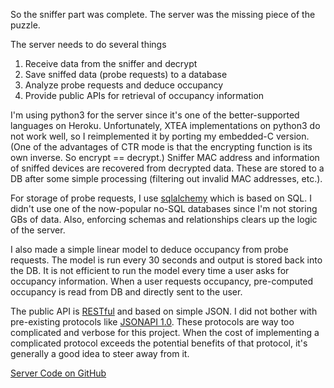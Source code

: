 So the sniffer part was complete. The server was the missing piece of the puzzle.

The server needs to do several things

  1. Receive data from the sniffer and decrypt
  2. Save sniffed data (probe requests) to a database
  3. Analyze probe requests and deduce occupancy
  4. Provide public APIs for retrieval of occupancy information

I'm using python3 for the server since it's one of the better-supported languages on Heroku. Unfortunately, XTEA implementations on python3 do not work well, so I reimplemented it by porting my embedded-C version. (One of the advantages of CTR mode is that the encrypting function is its own inverse. So encrypt == decrypt.) Sniffer MAC address and information of sniffed devices are recovered from decrypted data. These are stored to a DB after some simple processing (filtering out invalid MAC addresses, etc.).

For storage of probe requests, I use [sqlalchemy](http://www.sqlalchemy.org/) which is based on SQL. I didn't use one of the now-popular no-SQL databases since I'm not storing GBs of data. Also, enforcing schemas and relationships clears up the logic of the server. 

I also made a simple linear model to deduce occupancy from probe requests. The model is run every 30 seconds and output is stored back into the DB. It is not efficient to run the model every time a user asks for occupancy information. When a user requests occupancy, pre-computed occupancy is read from DB and directly sent to the user.

The public API is [RESTful](https://en.wikipedia.org/wiki/Representational_state_transfer) and based on simple JSON. I did not bother with pre-existing protocols like [JSONAPI 1.0](http://jsonapi.org/). These protocols are way too complicated and verbose for this project. When the cost of implementing a complicated protocol exceeds the potential benefits of that protocol, it's generally a good idea to steer away from it.

[Server Code on GitHub](https://github.com/gyf304/occupancy)
